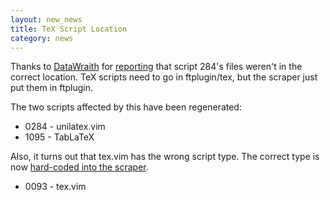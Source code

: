 ```yaml
---
layout: new_news
title: TeX Script Location
category: news
---
```


Thanks to [DataWraith](https://github.com/DataWraith)
for [reporting](https://github.com/vim-scripts/vim-scraper/issues/issue/9)
that script 284's files weren't in the correct location.
TeX scripts need to go in ftplugin/tex, but the scraper just
put them in ftplugin.

The two scripts affected by this have been regenerated:

 * 0284 - unilatex.vim
 * 1095 - TabLaTeX

Also, it turns out that tex.vim has the wrong script type.  The correct
type is now [hard-coded into the scraper](https://github.com/vim-scripts/vim-scraper/commit/12a3e65c72c57f8ef0d19e7745ea28d54f99f5fa).

 * 0093 - tex.vim

